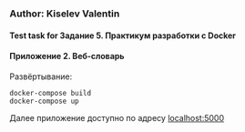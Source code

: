 ### Author: Kiselev Valentin

#### Test task for Задание 5. Практикум разработки с Docker

#### Приложение 2. Веб-словарь

Развёртывание:
```
docker-compose build
docker-compose up
```

Далее приложение доступно по адресу [localhost:5000](localhost:5000)